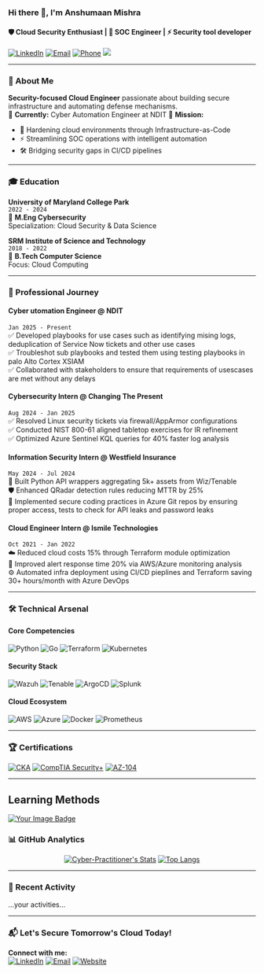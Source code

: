 ### Hi there 👋, I'm Anshumaan Mishra
#### 🛡️ Cloud Security Enthusiast | 🔧 SOC Engineer | ⚡ Security tool developer

[![LinkedIn](https://img.shields.io/badge/LinkedIn-Connect%20Now-0A66C2?style=for-the-badge&logo=linkedin&logoColor=white)](https://www.linkedin.com/in/amishra8/)
[![Email](https://img.shields.io/badge/Email-Reach%20Out-D14836?style=for-the-badge&logo=gmail&logoColor=white)](mailto:amishra8@umd.edu)
[![Phone](https://img.shields.io/badge/Phone-+1%202409277746-008000?style=for-the-badge&logo=google-messages&logoColor=white)]()
![](https://komarev.com/ghpvc/?username=cyber-practitioner&style=for-the-badge&color=blueviolet)

---

### 🚀 About Me
**Security-focused Cloud Engineer** passionate about building secure infrastructure and automating defense mechanisms.  
🔭 **Currently:** Cyber Automation Engineer at NDIT
🎯 **Mission:**  
- 🔐 Hardening cloud environments through Infrastructure-as-Code  
- ⚡ Streamlining SOC operations with intelligent automation  
- 🛠️ Bridging security gaps in CI/CD pipelines  

---

### 🎓 Education

**University of Maryland College Park**  
`2022 - 2024`  
📜 **M.Eng Cybersecurity**  
Specialization: Cloud Security & Data Science  

**SRM Institute of Science and Technology**  
`2018 - 2022`  
📜 **B.Tech Computer Science**  
Focus: Cloud Computing 

---

### 💼 Professional Journey

#### **Cyber utomation Engineer** @  NDIT
`Jan 2025 - Present`  
✅ Developed playbooks for use cases such as identifying mising logs, deduplication of Service Now tickets and other use cases  
✅ Troubleshot sub playbooks and tested them using testing playbooks in palo Alto Cortex XSIAM  
✅ Collaborated with stakeholders to ensure that requirements of usescases are met without any delays

#### **Cybersecurity Intern** @ Changing The Present  
`Aug 2024 - Jan 2025`  
✅ Resolved Linux security tickets via firewall/AppArmor configurations  
✅ Conducted NIST 800-61 aligned tabletop exercises for IR refinement  
✅ Optimized Azure Sentinel KQL queries for 40% faster log analysis  

#### **Information Security Intern** @ Westfield Insurance  
`May 2024 - Jul 2024`  
🔧 Built Python API wrappers aggregating 5k+ assets from Wiz/Tenable  
🛡️ Enhanced QRadar detection rules reducing MTTR by 25%  
🔐 Implemented secure coding practices in Azure Git repos by ensuring proper access, tests to check for API leaks and password leaks

#### **Cloud Engineer Intern** @ Ismile Technologies  
`Oct 2021 - Jan 2022`  
☁️ Reduced cloud costs 15% through Terraform module optimization  
🚨 Improved alert response time 20% via AWS/Azure monitoring analysis  
⚙️ Automated infra deployment using CI/CD pieplines and Terraform saving 30+ hours/month with Azure DevOps  

---

### 🛠️ Technical Arsenal

#### **Core Competencies**  
![Python](https://img.shields.io/badge/Python-3776AB?style=flat&logo=python&logoColor=white)
![Go](https://img.shields.io/badge/Go-00ADD8?style=flat&logo=go&logoColor=white)
![Terraform](https://img.shields.io/badge/Terraform-7B42BC?style=flat&logo=terraform&logoColor=white)
![Kubernetes](https://img.shields.io/badge/Kubernetes-326CE5?style=flat&logo=kubernetes&logoColor=white)

#### **Security Stack**  
![Wazuh](https://img.shields.io/badge/Wazuh-00ADD8?style=flat&logo=elasticstack&logoColor=white)
![Tenable](https://img.shields.io/badge/Tenable-000000?style=flat&logo=tenable&logoColor=white)
![ArgoCD](https://img.shields.io/badge/ArgoCD-EF7B4D?style=flat&logo=argo&logoColor=white)
![Splunk](https://img.shields.io/badge/Splunk-000000?style=flat&logo=splunk&logoColor=white)

#### **Cloud Ecosystem**  
![AWS](https://img.shields.io/badge/AWS-232F3E?style=flat&logo=amazon-aws&logoColor=white)
![Azure](https://img.shields.io/badge/Azure-0089D6?style=flat&logo=microsoft-azure&logoColor=white)
![Docker](https://img.shields.io/badge/Docker-2496ED?style=flat&logo=docker&logoColor=white)
![Prometheus](https://img.shields.io/badge/Prometheus-E6522C?style=flat&logo=prometheus&logoColor=white)

---

### 🏆 Certifications

[![CKA](https://img.shields.io/badge/Certified_Kubernetes_Admin-326CE5?style=for-the-badge&logo=kubernetes&logoColor=white)](https://www.cncf.io)
[![CompTIA Security+](https://img.shields.io/badge/CompTIA_Security+-0078D4?style=for-the-badge&logo=comptia&logoColor=white)](https://www.comptia.org)
[![AZ-104](https://img.shields.io/badge/Azure_Admin-0089D6?style=for-the-badge&logo=microsoft-azure&logoColor=white)](https://learn.microsoft.com)

---

## Learning Methods
[<img src="https://tryhackme-badges.s3.amazonaws.com/PH4NT0M.png" alt="Your Image Badge" />
](https://tryhackme.com/p/PH4NT0M)
### 📊 GitHub Analytics

<div align="center">
  
[![Cyber-Practitioner's Stats](https://github-readme-stats.vercel.app/api?username=cyber-practitioner&show_icons=true&theme=algolia&hide_border=true)](https://github.com/cyber-practitioner)
[![Top Langs](https://github-readme-stats.vercel.app/api/top-langs/?username=cyber-practitioner&layout=compact&theme=algolia&hide_border=true)](https://github.com/cyber-practitioner)


</div>

---

### 📌 Recent Activity
<!-- ACTIVITY_START:striped -->  
<!--START_SECTION:activity-->
...your activities...
<!--END_SECTION:activity-->
<!-- ACTIVITY_END -->

---

### 📬 Let's Secure Tomorrow's Cloud Today!
**Connect with me:**  
[![LinkedIn](https://img.shields.io/badge/-amishra8-0A66C2?style=flat&logo=linkedin)](https://www.linkedin.com/in/amishra8/)
[![Email](https://img.shields.io/badge/-amishra8@umd.edu-D14836?style=flat&logo=gmail)](mailto:amishra8@umd.edu)
[![Website](https://img.shields.io/badge/-Portfolio-4285F4?style=flat&logo=google-chrome)](https://yourportfolio.com)
